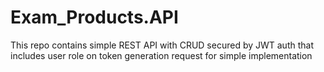 # Exam_Products.API
This repo contains simple REST API with CRUD secured by JWT auth that includes user role on token generation request for simple implementation
